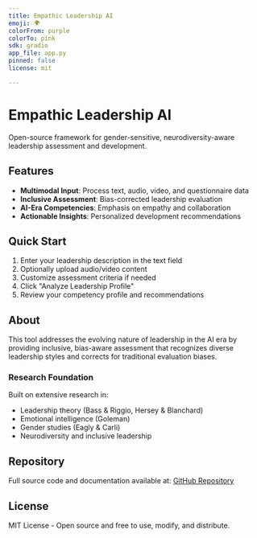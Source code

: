 ```yaml
---
title: Empathic Leadership AI
emoji: 🌍
colorFrom: purple
colorTo: pink
sdk: gradio
app_file: app.py
pinned: false
license: mit

---
```


# Empathic Leadership AI

Open-source framework for gender-sensitive, neurodiversity-aware leadership assessment and development.

## Features

- **Multimodal Input**: Process text, audio, video, and questionnaire data
- **Inclusive Assessment**: Bias-corrected leadership evaluation
- **AI-Era Competencies**: Emphasis on empathy and collaboration
- **Actionable Insights**: Personalized development recommendations

## Quick Start

1. Enter your leadership description in the text field
2. Optionally upload audio/video content
3. Customize assessment criteria if needed
4. Click "Analyze Leadership Profile"
5. Review your competency profile and recommendations

## About

This tool addresses the evolving nature of leadership in the AI era by providing inclusive, bias-aware assessment that recognizes diverse leadership styles and corrects for traditional evaluation biases.

### Research Foundation

Built on extensive research in:
- Leadership theory (Bass & Riggio, Hersey & Blanchard)
- Emotional intelligence (Goleman)
- Gender studies (Eagly & Carli)
- Neurodiversity and inclusive leadership

## Repository

Full source code and documentation available at: [GitHub Repository](https://github.com/BytesAndInsights/empathic-leadership-ai)

## License

MIT License - Open source and free to use, modify, and distribute.

